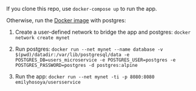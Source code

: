 If you clone this repo, use `docker-compose up` to run the app. 

Otherwise, run the [Docker image](https://hub.docker.com/r/emilyhosoya/usersservice) with postgres:

1. Create a user-defined network to bridge the app and postgres:
`docker network create mynet`

2. Run postgres:
`docker run --net mynet --name database -v $(pwd)/datadir:/var/lib/postgresql/data -e POSTGRES_DB=users_microservice -e POSTGRES_USER=postgres -e POSTGRES_PASSWORD=postgres -d postgres:alpine`

3. Run the app:
`docker run --net mynet -ti -p 8080:8080 emilyhosoya/usersservice`
